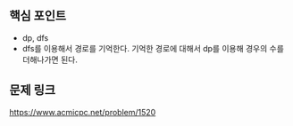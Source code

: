 ## 핵심 포인트

- dp, dfs
- dfs를 이용해서 경로를 기억한다. 기억한 경로에 대해서 dp를 이용해 경우의 수를 더해나가면 된다.

## 문제 링크

https://www.acmicpc.net/problem/1520
